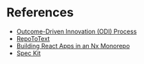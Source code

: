 # References

- [Outcome-Driven Innovation (ODI) Process](https://strategyn.com/outcome-driven-innovation-process)
- [RepoToText](https://github.com/GeekyGhost/RepoToText)
- [Building React Apps in an Nx Monorepo](https://nx.dev/getting-started/tutorials/react-monorepo-tutorial)
- [Spec Kit](https://github.com/vanHeemstraSystems/spec-kit)
